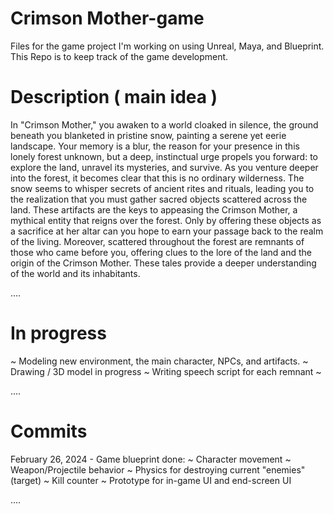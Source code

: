 # Crimson Mother-game
Files for the game project I'm working on using Unreal, Maya, and Blueprint.
This Repo is to keep track of the game development.

# Description ( main idea )
In "Crimson Mother," you awaken to a world cloaked in silence, the ground beneath you blanketed in pristine snow, painting a serene yet eerie landscape.
Your memory is a blur, the reason for your presence in this lonely forest unknown, but a deep, instinctual urge propels you forward: to explore the land, unravel its mysteries, and survive.
As you venture deeper into the forest, it becomes clear that this is no ordinary wilderness. The snow seems to whisper secrets of ancient rites and rituals, leading you to the realization that you must gather sacred objects scattered across the land. These artifacts are the keys to appeasing the Crimson Mother, a mythical entity that reigns over the forest. Only by offering these objects as a sacrifice at her altar can you hope to earn your passage back to the realm of the living.
Moreover, scattered throughout the forest are remnants of those who came before you, offering clues to the lore of the land and the origin of the Crimson Mother. These tales provide a deeper understanding of the world and its inhabitants.

....

# In progress
~ Modeling new environment, the main character, NPCs, and artifacts.
  ~ Drawing / 3D model in progress
~ Writing speech script for each remnant
~ 

....

# Commits
February 26, 2024 - Game blueprint done:
                      ~ Character movement
                      ~ Weapon/Projectile behavior
                      ~ Physics for destroying current "enemies" (target)
                      ~ Kill counter
                      ~ Prototype for in-game UI and end-screen UI

....
                      
                      
